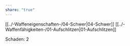 ```yaml
---
share: "true"
---
```

[[../-Waffeneigenschaften-/04-Schwer|04-Schwer]] [[../-Waffenfähigkeiten-/01-Aufschlitzen|01-Aufschlitzen]]  
  
Schaden: 2  
